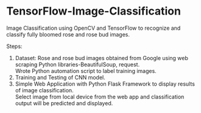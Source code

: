 # TensorFlow-Image-Classification

Image Classification using OpenCV and TensorFlow to recognize and classify fully bloomed rose and rose bud images. 

Steps:  
1. Dataset: Rose and rose bud images obtained from Google using web scraping Python libraries-BeautifulSoup, request.  
Wrote Python automation script to label training images.  
2. Training and Testing of CNN model.  
3. Simple Web Application with Python Flask Framework to display results of image classification.  
Select image from local device from the web app and classification output will be predicted and displayed.
